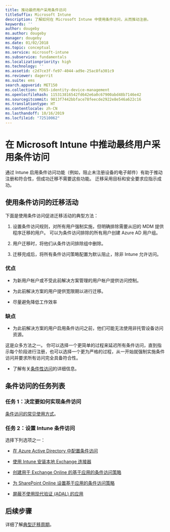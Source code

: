 ```yaml
---
title: 推动最终用户采用条件访问
titleSuffix: Microsoft Intune
description: 了解如何在 Microsoft Intune 中使用条件访问，从而推动注册。
keywords: ''
author: dougeby
ms.author: dougeby
manager: dougeby
ms.date: 01/02/2018
ms.topic: conceptual
ms.service: microsoft-intune
ms.subservice: fundamentals
ms.localizationpriority: high
ms.technology: ''
ms.assetid: c2d7ce3f-fe97-4044-ad9e-25ac8fa301c9
ms.reviewer: dagerrit
ms.suite: ems
search.appverid: MET150
ms.collection: M365-identity-device-management
ms.openlocfilehash: 115313816542fd642e6a0c67900abd48b7146e42
ms.sourcegitcommit: 9013f7442bbface78feecde2922e8e546a622c16
ms.translationtype: HT
ms.contentlocale: zh-CN
ms.lasthandoff: 10/16/2019
ms.locfileid: "72510062"
---
```

# <a name="drive-end-user-adoption-with-conditional-access-in-microsoft-intune"></a>在 Microsoft Intune 中推动最终用户采用条件访问

通过 Intune 启用条件访问功能（例如，阻止未注册设备的电子邮件）有助于推动注册和符合性，但成功迁移不需要这些功能。 迁移采用目标和安全要求应指示成功。

## <a name="migration-campaign-with-conditional-access"></a>使用条件访问的迁移活动

下面是使用条件访问促进迁移活动的典型方法：

1. 设置条件访问规则，对所有用户强制实施，但明确排除需要从旧的 MDM 提供程序迁移的用户。 可以为条件访问排除的所有用户创建 Azure AD 用户组。

2. 用户迁移时，将他们从条件访问排除组中删除。

3. 迁移完成后，将所有条件访问策略配置为默认阻止，除非 Intune 允许访问。

### <a name="advantages"></a>优点

- 为新用户帐户或不受此前解决方案管理的用户帐户提供访问控制。

- 为此前解决方案的用户提供宽限期以进行迁移。

- 尽量避免降低工作效率

### <a name="disadvantages"></a>缺点

- 为此前解决方案的用户启用条件访问之前，他们可能无法使用非托管设备访问资源。


这是众多方法之一。 你可以选择一个更简单的过程来延迟所有条件访问，直到指示每个阶段进行注册，也可以选择一个更为严格的过程，从一开始就强制实施条件访问并要求所有访问完全具备符合性。

- 了解有关[条件性访问](../protect/conditional-access.md)的详细信息。

## <a name="task-list-for-conditional-access"></a>条件访问的任务列表

### <a name="task-1-decide-how-you-are-going-to-implement-conditional-access"></a>任务 1：决定要如何实现条件访问

[条件访问的常见使用方式](../protect/conditional-access-intune-common-ways-use.md)。

### <a name="task-2-set-up-intune-conditional-access"></a>任务 2：设置 Intune 条件访问

选择下列选项之一：

- [在 Azure Active Directory 中配置条件访问](https://docs.microsoft.com/azure/active-directory/active-directory-conditional-access-azure-portal)

- [使用 Intune 安装本地 Exchange 连接器](../protect/exchange-connector-install.md)

- [创建用于 Exchange Online 的基于应用的条件访问策略](../protect/app-based-conditional-access-intune-create.md)

- [为 SharePoint Online 设置基于应用的条件访问策略](../protect/app-based-conditional-access-intune-create.md)

- [屏蔽不使用现代验证 (ADAL) 的应用](../protect/app-modern-authentication-block.md)

## <a name="next-steps"></a>后续步骤

详细了解[典型迁移周期](../migration-guide-cycle.md)。
